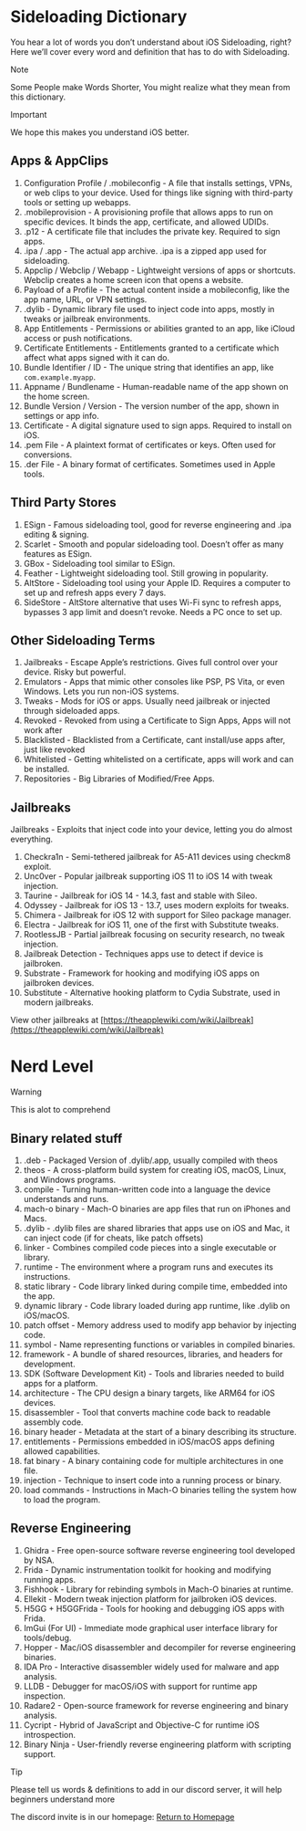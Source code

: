 # Sideloading Dictionary

You hear a lot of words you don’t understand about iOS Sideloading, right?  
Here we’ll cover every word and definition that has to do with Sideloading.

> [!NOTE]  
> Some People make Words Shorter, You might realize what they mean from this dictionary.

> [!IMPORTANT]  
> We hope this makes you understand iOS better.

## Apps & AppClips

1. Configuration Profile / .mobileconfig - A file that installs settings, VPNs, or web clips to your device. Used for things like signing with third-party tools or setting up webapps.
2. .mobileprovision - A provisioning profile that allows apps to run on specific devices. It binds the app, certificate, and allowed UDIDs.
3. .p12 - A certificate file that includes the private key. Required to sign apps.
4. .ipa / .app - The actual app archive. .ipa is a zipped app used for sideloading.
5. Appclip / Webclip / Webapp - Lightweight versions of apps or shortcuts. Webclip creates a home screen icon that opens a website.
6. Payload of a Profile - The actual content inside a mobileconfig, like the app name, URL, or VPN settings.
7. .dylib - Dynamic library file used to inject code into apps, mostly in tweaks or jailbreak environments.
8. App Entitlements - Permissions or abilities granted to an app, like iCloud access or push notifications.
9. Certificate Entitlements - Entitlements granted to a certificate which affect what apps signed with it can do.
10. Bundle Identifier / ID - The unique string that identifies an app, like `com.example.myapp`.
11. Appname / Bundlename - Human-readable name of the app shown on the home screen.
12. Bundle Version / Version - The version number of the app, shown in settings or app info.
13. Certificate - A digital signature used to sign apps. Required to install on iOS.
14. .pem File - A plaintext format of certificates or keys. Often used for conversions.
15. .der File - A binary format of certificates. Sometimes used in Apple tools.
  

## Third Party Stores

1. ESign - Famous sideloading tool, good for reverse engineering and .ipa editing & signing.
2. Scarlet - Smooth and popular sideloading tool. Doesn’t offer as many features as ESign.
3. GBox - Sideloading tool similar to ESign.
4. Feather - Lightweight sideloading tool. Still growing in popularity.
5. AltStore - Sideloading tool using your Apple ID. Requires a computer to set up and refresh apps every 7 days.
6. SideStore - AltStore alternative that uses Wi-Fi sync to refresh apps, bypasses 3 app limit and doesn’t revoke. Needs a PC once to set up.

## Other Sideloading Terms

1. Jailbreaks - Escape Apple’s restrictions. Gives full control over your device. Risky but powerful.
2. Emulators - Apps that mimic other consoles like PSP, PS Vita, or even Windows. Lets you run non-iOS systems.
3. Tweaks - Mods for iOS or apps. Usually need jailbreak or injected through sideloaded apps.
4. Revoked - Revoked from using a Certificate to Sign Apps, Apps will not work after
5. Blacklisted - Blacklisted from a Certificate, cant install/use apps after, just like revoked
6. Whitelisted - Getting whitelisted on a certificate, apps will work and can be installed.
7. Repositories - Big Libraries of Modified/Free Apps.

## Jailbreaks

Jailbreaks - Exploits that inject code into your device, letting you do almost everything.

1. Checkra1n - Semi-tethered jailbreak for A5-A11 devices using checkm8 exploit.
2. Unc0ver - Popular jailbreak supporting iOS 11 to iOS 14 with tweak injection.
3. Taurine - Jailbreak for iOS 14 - 14.3, fast and stable with Sileo.
4. Odyssey - Jailbreak for iOS 13 - 13.7, uses modern exploits for tweaks.
5. Chimera - Jailbreak for iOS 12 with support for Sileo package manager.
6. Electra - Jailbreak for iOS 11, one of the first with Substitute tweaks.
7. RootlessJB - Partial jailbreak focusing on security research, no tweak injection.
8. Jailbreak Detection - Techniques apps use to detect if device is jailbroken.
9. Substrate - Framework for hooking and modifying iOS apps on jailbroken devices.
10. Substitute - Alternative hooking platform to Cydia Substrate, used in modern jailbreaks.

View other jailbreaks at [https://theapplewiki.com/wiki/Jailbreak](https://theapplewiki.com/wiki/Jailbreak)


# Nerd Level
> [!WARNING]  
> This is alot to comprehend

## Binary related stuff
1. .deb - Packaged Version of .dylib/.app, usually compiled with theos  
2. theos - A cross-platform build system for creating iOS, macOS, Linux, and Windows programs.  
3. compile - Turning human-written code into a language the device understands and runs.  
4. mach-o binary - Mach-O binaries are app files that run on iPhones and Macs.  
5. .dylib - .dylib files are shared libraries that apps use on iOS and Mac, it can inject code (if for cheats, like patch offsets)  
6. linker - Combines compiled code pieces into a single executable or library.  
7. runtime - The environment where a program runs and executes its instructions.  
8. static library - Code library linked during compile time, embedded into the app.  
9. dynamic library - Code library loaded during app runtime, like .dylib on iOS/macOS.  
10. patch offset - Memory address used to modify app behavior by injecting code.  
11. symbol - Name representing functions or variables in compiled binaries.  
12. framework - A bundle of shared resources, libraries, and headers for development.  
13. SDK (Software Development Kit) - Tools and libraries needed to build apps for a platform.  
14. architecture - The CPU design a binary targets, like ARM64 for iOS devices.  
15. disassembler - Tool that converts machine code back to readable assembly code.  
16. binary header - Metadata at the start of a binary describing its structure.  
17. entitlements - Permissions embedded in iOS/macOS apps defining allowed capabilities.  
18. fat binary - A binary containing code for multiple architectures in one file.  
19. injection - Technique to insert code into a running process or binary.  
20. load commands - Instructions in Mach-O binaries telling the system how to load the program.

## Reverse Engineering
1. Ghidra - Free open-source software reverse engineering tool developed by NSA.
2. Frida - Dynamic instrumentation toolkit for hooking and modifying running apps.
3. Fishhook - Library for rebinding symbols in Mach-O binaries at runtime.
4. Ellekit - Modern tweak injection platform for jailbroken iOS devices.
5. H5GG + H5GGFrida - Tools for hooking and debugging iOS apps with Frida.
6. ImGui (For UI) - Immediate mode graphical user interface library for tools/debug.
7. Hopper - Mac/iOS disassembler and decompiler for reverse engineering binaries.
8. IDA Pro - Interactive disassembler widely used for malware and app analysis.
9. LLDB - Debugger for macOS/iOS with support for runtime app inspection.
10. Radare2 - Open-source framework for reverse engineering and binary analysis.
11. Cycript - Hybrid of JavaScript and Objective-C for runtime iOS introspection.
12. Binary Ninja - User-friendly reverse engineering platform with scripting support.


> [!TIP]
> Please tell us words & definitions to add in our discord server,
it will help beginners understand more

The discord invite is in our homepage:
[Return to Homepage](https://serenityios.github.io/docs)

